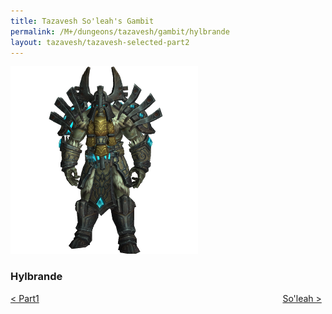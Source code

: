 ```yaml
---
title: Tazavesh So'leah's Gambit
permalink: /M+/dungeons/tazavesh/gambit/hylbrande
layout: tazavesh/tazavesh-selected-part2
---
```


<a>
    <img src="/assets/img/dungeons/hylbrande.png" class="dungeon_boss"/>
</a>

### Hylbrande


<div>
    <div style="text-align:left;display: inline-block;width: 49%;">
        <a href="/M+/dungeons/tazavesh/streets">
            < Part1
        </a>
    </div>
    <div style="text-align:right;display: inline-block;width: 49%;">
        <a href="/M+/dungeons/tazavesh/gambit/soleah">
            So'leah >
        </a>
    </div>
</div>
